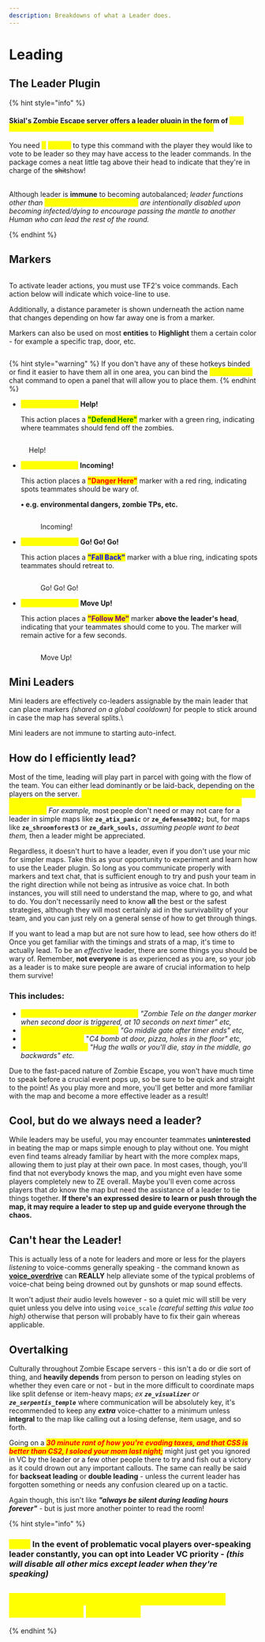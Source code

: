```yaml
---
description: Breakdowns of what a Leader does.
---
```


# Leading

## The Leader Plugin

{% hint style="info" %}
#### Skial's Zombie Escape server offers a leader plugin in the form of <mark style="color:yellow;">**`/vl [Player Name] & /addleader [Player Name] for mini leaders.`**</mark>

You need <mark style="color:yellow;">**5**</mark> <mark style="color:yellow;">**people**</mark> to type this command with the player they would like to vote to be leader so they may have access to the leader commands. In the package comes a neat little tag above their head to indicate that they're in charge of the ~~sh‎it~~show!

\
Although leader is **immune** to becoming autobalanced; _leader functions other than <mark style="color:yellow;">**!transferleader playername**</mark> are intentionally disabled upon becoming infected/dying to encourage passing the mantle to another Human who can lead the rest of the round._&#x20;


{% endhint %}

## Markers

<figure><img src="../.gitbook/assets/leader tag.png" alt=""><figcaption></figcaption></figure>

To activate leader actions, you must use TF2's voice commands. Each action below will indicate which voice-line to use.&#x20;

Additionally, a distance parameter is shown underneath the action name that changes depending on how far away one is from a marker.&#x20;

Markers can also be used on most **entities** to **Highlight** them a certain color - for example a specific trap, door, etc.

<figure><img src="../.gitbook/assets/image (10).png" alt=""><figcaption></figcaption></figure>

{% hint style="warning" %}
If you don't have any of these hotkeys binded or find it easier to have them all in one area, you can bind the <mark style="color:yellow;">**!leadermenu**</mark> chat command to open a panel that will allow you to place them.
{% endhint %}

*   <mark style="color:yellow;">**Voice Command:**</mark> **Help!**

    This action places a <mark style="color:green;">**"Defend Here"**</mark> marker with a green ring, indicating where teammates should fend off the zombies.

<figure><img src="../.gitbook/assets/Defend Here.PNG" alt=""><figcaption><p>Help!</p></figcaption></figure>

*   <mark style="color:yellow;">**Voice Command**</mark><mark style="color:yellow;">:</mark> **Incoming!**

    This action places a <mark style="color:red;">**"Danger Here"**</mark> marker with a red ring, indicating spots teammates should be wary of.&#x20;

    **• e.g. environmental dangers, zombie TPs, etc.**&#x20;

    <figure><img src="../.gitbook/assets/Danger Here.PNG" alt=""><figcaption><p>Incoming!</p></figcaption></figure>
*   <mark style="color:yellow;">**Voice Command:**</mark> **Go! Go! Go!**

    This action places a <mark style="color:blue;">**"Fall Back"**</mark> marker with a blue ring, indicating spots teammates should retreat to.&#x20;

    <figure><img src="../.gitbook/assets/Fall Back.PNG" alt=""><figcaption><p>Go! Go! Go!</p></figcaption></figure>
*   <mark style="color:yellow;">**Voice Command:**</mark> **Move Up!**

    This action places a <mark style="color:purple;">**"Follow Me"**</mark> marker **above the leader's head**, indicating that your teammates should come to you. The marker will remain active for a few seconds.&#x20;

    <figure><img src="../.gitbook/assets/Follow Me.png" alt=""><figcaption><p>Move Up!</p></figcaption></figure>

## Mini Leaders

Mini leaders are effectively co-leaders assignable by the main leader that can place markers _(shared on a global cooldown)_ for people to stick around in case the map has several splits.\


Mini leaders are not immune to starting auto-infect.

## How do I efficiently lead?

Most of the time, leading will play part in parcel with going with the flow of the team. You can either lead dominantly or be laid-back, depending on the players on the server. <mark style="color:yellow;">**Whatever extent you want to lead will require you to "read the room" and try and establish a general sense of what people want to do.**</mark> _For example,_ most people don't need or may not care for a leader in simple maps like **`ze_atix_panic`** or **`ze_defense3002;`** but, for maps like **`ze_shroomforest3`** or **`ze_dark_souls,`** _assuming people want to beat them,_ then a leader might be appreciated.

Regardless, it doesn't hurt to have a leader, even if you don't use your mic for simpler maps. Take this as your opportunity to experiment and learn how to use the Leader plugin. So long as you communicate properly with markers and text chat, that is sufficient enough to try and push your team in the right direction while not being as intrusive as voice chat. In both instances, you will still need to understand the map, where to go, and what to do. You don't necessarily need to know **all** the best or the safest strategies, although they will most certainly aid in the survivability of your team, and you can just rely on a general sense of how to get through things.

If you want to lead a map but are not sure how to lead, see ﻿how others do it! Once you get familiar with the timings and strats of a map, it's time to actually lead. To be an _effective_ leader, there are some things you should be wary of. Remember, **not everyone** is as experienced as you are, so your job as a leader is to make sure people are aware of crucial information to help them survive!&#x20;

### **This includes:**

* <mark style="color:yellow;">**When and where zombies teleport;**</mark> _"Zombie Tele on the danger marker when second door is triggered, at 10 seconds on next timer" etc,_
* <mark style="color:yellow;">**When and where to fall back;**</mark> _"Go middle gate after timer ends" etc,_
* <mark style="color:yellow;">**Any traps to avoid;**</mark> "_C4 bomb at door, pizza, holes in the floor" etc,_
* <mark style="color:yellow;">**Boss Fight Callouts;**</mark> _"Hug the walls or you'll die, stay in the middle, go backwards" etc._

Due to the fast-paced nature of Zombie Escape, you won't have much time to speak before a crucial event pops up, so be sure to be quick and straight to the point! As you play more and more, you'll get better and more familiar with the map and become a more effective leader as a result!

## Cool, but do we always need a leader?

While leaders may be useful, you may encounter teammates **uninterested** in beating the map or maps simple enough to play without one. You might even find teams already familiar by heart with the more complex maps, allowing them to just play at their own pace. In most cases, though, you'll find that not everybody knows the map, and you might even have some players completely new to ZE overall. Maybe you'll even come across players that _do_ know the map but need the assistance of a leader to tie things together. **If there's an expressed desire to learn or push through the map, it may require a leader to step up and guide everyone through the chaos.**

## Can't hear the Leader!

This is actually less of a note for leaders and more or less for the players _listening_ to voice-comms generally speaking - the command known as [**voice\_overdrive**](../miscellaneous-info/useful-console-commands-and-keybinds.md#commands) can **REALLY** help alleviate some of the typical problems of voice-chat being being drowned out by gunshots or map sound effects.&#x20;

It won't adjust _their_ audio levels however - so a quiet mic will still be very quiet unless you delve into using `voice_scale` _(careful setting this value too high)_ otherwise that person will probably have to fix their gain whereas applicable.

## Overtalking

Culturally throughout Zombie Escape servers - this isn't a do or die sort of thing, and **heavily depends** from person to person on leading styles on whether they even care or not - but in the more difficult to coordinate maps like split defense or item-heavy maps; _ex **`ze_visualizer`** or **`ze_serpentis_temple`**_ where communication will be absolutely key, it's recommended to keep any _**extra**_ voice-chatter to a minimum unless **integral** to the map like calling out a losing defense, item usage, and so forth.&#x20;

Going on a _<mark style="color:red;">**30 minute rant of how you're evading taxes, and that CSS is better than CS2, I soloed your mom last night;**</mark>_ might just get you ignored in VC by the leader or a few other people there to try and fish out a victory as it could drown out any important callouts. The same can really be said for **backseat leading** or **double leading** - unless the current leader has forgotten something or needs any confusion cleared up on a tactic.

Again though, this isn't like _**"always be silent during leading hours forever"**_ - but is just more another pointer to read the room!&#x20;

{% hint style="info" %}
### _<mark style="color:yellow;">Note:</mark>_ In the event of problematic vocal players over-speaking leader constantly, you can opt into Leader VC priority - _(this will disable all other mics except leader when they're speaking)_

## _<mark style="color:yellow;">This can function toggled by the leader via the</mark><mark style="color:yellow;">**`!leadermenu`**</mark> <mark style="color:yellow;"></mark><mark style="color:yellow;">command.</mark>_
{% endhint %}
